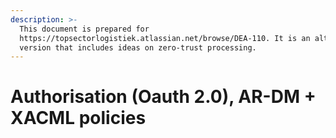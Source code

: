 ```yaml
---
description: >-
  This document is prepared for
  https://topsectorlogistiek.atlassian.net/browse/DEA-110. It is an alternative
  version that includes ideas on zero-trust processing.
---
```


# Authorisation (Oauth 2.0), AR-DM + XACML policies

